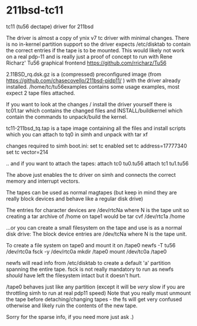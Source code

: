 # 211bsd-tc11
tc11 (tu56 dectape) driver for 211bsd

The driver is almost a copy of ynix v7 tc driver with minimal changes.
There is no in-kernel partition support so the driver expects /etc/disktab to contain the correct entries 
if the tape is to be mounted.
This would likely not work on a real pdp-11 and is really just a proof of concept to run with 
Rene Richarz' Tu56 graphical frontend https://github.com/rricharz/Tu56

2.11BSD_rq.dsk.gz is a (compressed) preconfigured image  (from https://github.com/chasecovello/211bsd-pidp11/ ) 
with the driver already installed.
/home/tc/tu56examples contains some usage examples, most expect 2 tape files attached.

If you want to look at the changes / install the driver yourself there is tc01.tar which contains the changed files
and INSTALL/buildkernel which contain the commands to unpack/build the kernel.

tc11-211bsd_tq.tap is a tape image containing all the files and install scripts which you can 
attach to tq0 in simh and unpack with tar xf

changes required to simh boot.ini:
set tc enabled
set tc address=17777340
set tc vector=214

.. and if you want to attach the tapes:
attach  tc0 tu0.tu56
attach  tc1 tu1.tu56

The above just enables the tc driver on simh and connects the correct memory and interrupt vectors.

The tapes can be used as normal magtapes (but keep in mind they are really block devices and behave like a 
regular disk drive)

The  entries for character devices are /dev/rtcNa where N is the tape unit so creating a tar archive of /home on tape1 would be
tar cvf /dev/rtc1a /home

...or you can create a small filesystem on the tape and use is as a normal disk drive:
The block device entries are /dev/tcNa where N is the tape unit.

To create a file system on tape0 and mount it on /tape0
newfs -T tu56 /dev/rtc0a
fsck -y /dev/rtc0a
mkdir /tape0
mount /dev/tc0a /tape0

newfs will read info from /etc/disktab to create a default 'a' partition spanning the entire tape.
fsck is not really mandatory to run as newfs *should* have left the filesystem intact but it doesn't hurt.

/tape0 behaves just like any partition (except it will be *very* slow if you are throttling simh to run at real pdp11 speed)
Note that you really must unmount the tape before detaching/changing tapes - the fs will get very confused otherwise 
and likely ruin the contents of the new tape.



Sorry for the sparse info, if you need more just ask .) 
